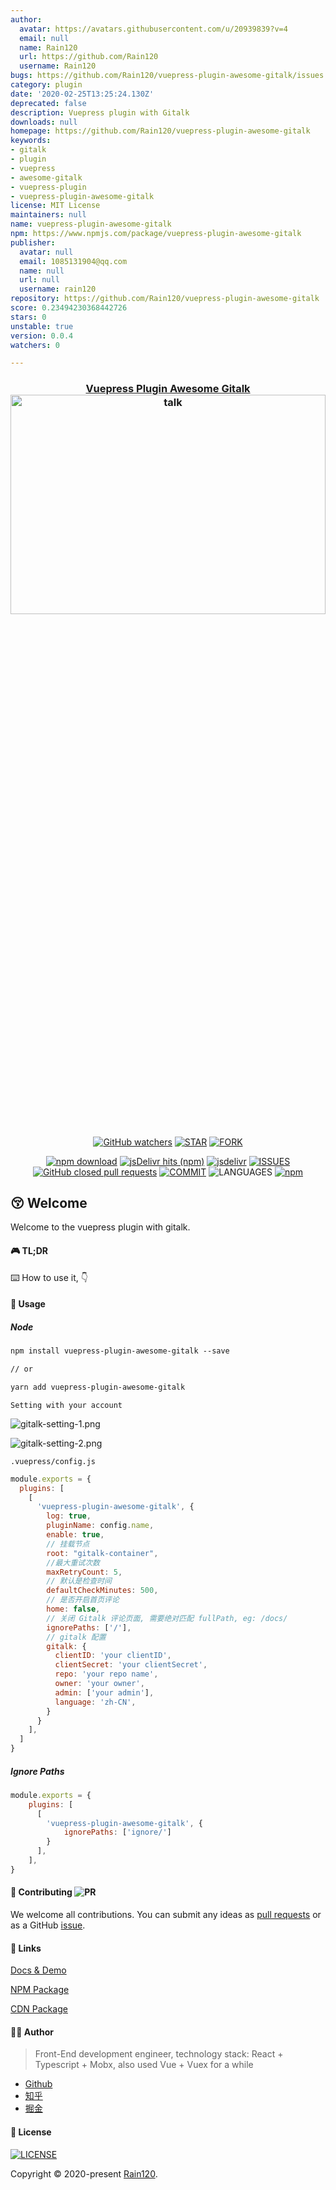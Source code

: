 ```yaml
---
author:
  avatar: https://avatars.githubusercontent.com/u/20939839?v=4
  email: null
  name: Rain120
  url: https://github.com/Rain120
  username: Rain120
bugs: https://github.com/Rain120/vuepress-plugin-awesome-gitalk/issues
category: plugin
date: '2020-02-25T13:25:24.130Z'
deprecated: false
description: Vuepress plugin with Gitalk
downloads: null
homepage: https://github.com/Rain120/vuepress-plugin-awesome-gitalk
keywords:
- gitalk
- plugin
- vuepress
- awesome-gitalk
- vuepress-plugin
- vuepress-plugin-awesome-gitalk
license: MIT License
maintainers: null
name: vuepress-plugin-awesome-gitalk
npm: https://www.npmjs.com/package/vuepress-plugin-awesome-gitalk
publisher:
  avatar: null
  email: 1085131904@qq.com
  name: null
  url: null
  username: rain120
repository: https://github.com/Rain120/vuepress-plugin-awesome-gitalk
score: 0.23494230368442726
stars: 0
unstable: true
version: 0.0.4
watchers: 0

---
```


<h3 align="center">
  <a href="https://github.com/Rain120/vuepress-plugin-awesome-gitalk">Vuepress Plugin Awesome Gitalk</a>
  <img src='./shotscreen/talk.png' alt='talk' width='100%' height='30%' />
</h3>

<div align="center">

[![GitHub watchers](https://img.shields.io/github/watchers/rain120/vuepress-plugin-awesome-gitalk?style=social)](https://github.com/Rain120/vuepress-plugin-awesome-gitalk/watchers)
[![STAR](https://img.shields.io/github/stars/rain120/vuepress-plugin-awesome-gitalk?style=social)](https://github.com/Rain120/vuepress-plugin-awesome-gitalk/stargazers) [![FORK](https://img.shields.io/github/forks/rain120/vuepress-plugin-awesome-gitalk?style=social)](https://github.com/Rain120/vuepress-plugin-awesome-gitalk/network/members)

[![npm download](https://img.shields.io/npm/dt/vuepress-plugin-awesome-gitalk?style=flat-square)](https://www.npmjs.com/package/vuepress-plugin-awesome-gitalk) [![jsDelivr hits (npm)](https://img.shields.io/jsdelivr/npm/hy/vuepress-plugin-awesome-gitalk?style=flat-square)](https://www.jsdelivr.com/package/npm/vuepress-plugin-awesome-gitalk) [![jsdelivr](https://data.jsdelivr.com/v1/package/npm/vuepress-plugin-awesome-gitalk/badge)](https://www.jsdelivr.com/package/npm/vuepress-plugin-awesome-gitalk)
[![ISSUES](https://img.shields.io/github/issues/rain120/vuepress-plugin-awesome-gitalk?style=flat-square)](https://github.com/Rain120/vuepress-plugin-awesome-gitalk/issues) [![GitHub closed pull requests](https://img.shields.io/github/issues-pr-closed/rain120/vuepress-plugin-awesome-gitalk?style=flat-square)](https://github.com/Rain120/vuepress-plugin-awesome-gitalk/pulls) [![COMMIT](https://img.shields.io/github/last-commit/rain120/vuepress-plugin-awesome-gitalk?style=flat-square)](https://github.com/Rain120/vuepress-plugin-awesome-gitalk/commits/master) ![LANGUAGES](https://img.shields.io/github/languages/top/rain120/vuepress-plugin-awesome-gitalk?style=flat-square)
[![npm](https://img.shields.io/npm/v/vuepress-plugin-awesome-gitalk?style=flat-square)](https://www.npmjs.com/package/vuepress-plugin-awesome-gitalk)
<!-- [![VERSION](https://img.shields.io/github/package-json/v/rain120/vuepress-plugin-awesome-gitalk?style=flat-square)](https://github.com/Rain120/vuepress-plugin-awesome-gitalk/blob/master/package.json) -->

</div>

## 😚 Welcome

Welcome to the vuepress plugin with gitalk.

#### 🎮 TL;DR

⌨️ How to use it, 👇

#### 🔨 Usage

##### Node

```md
npm install vuepress-plugin-awesome-gitalk --save

// or

yarn add vuepress-plugin-awesome-gitalk
```

`Setting with your account`

![gitalk-setting-1.png](./shotscreen/gitalk-setting-1.png)

![gitalk-setting-2.png](./shotscreen/gitalk-setting-2.png)

`.vuepress/config.js`

```js
module.exports = {
  plugins: [
    [
      'vuepress-plugin-awesome-gitalk', {
        log: true,
        pluginName: config.name,
        enable: true,
        // 挂载节点
        root: "gitalk-container",
        //最大重试次数
        maxRetryCount: 5,
        // 默认是检查时间
        defaultCheckMinutes: 500,
        // 是否开启首页评论
        home: false,
        // 关闭 Gitalk 评论页面, 需要绝对匹配 fullPath, eg: /docs/
        ignorePaths: ['/'],
        // gitalk 配置
        gitalk: {
          clientID: 'your clientID',
          clientSecret: 'your clientSecret',
          repo: 'your repo name',
          owner: 'your owner',
          admin: ['your admin'],
          language: 'zh-CN',
        }
      }
    ],
  ]
}
```

##### Ignore Paths

```js
module.exports = {
    plugins: [
      [
        'vuepress-plugin-awesome-gitalk', {
            ignorePaths: ['ignore/']
        }
      ],
    ],
}
```

<!-- ##### CDN

```md
<script src="https://cdn.jsdelivr.net/npm/vuepress-plugin-awesome-gitalk@0.0.2/lib/vuepress-plugin-awesome-gitalk.min.js"></script>
``` -->

#### 🤝 Contributing ![PR](https://img.shields.io/badge/PRs-Welcome-orange?style=flat-square&logo=appveyor)

We welcome all contributions. You can submit any ideas as [pull requests](https://github.com/Rain120/vuepress-plugin-awesome-gitalk/pulls) or as a GitHub [issue](https://github.com/Rain120/vuepress-plugin-awesome-gitalk/issues).

#### 🔗 Links

[Docs & Demo](https://rain120.github.io/vuepress-plugin-awesome-gitalk/dist/index.html)

[NPM Package](https://www.npmjs.com/package/vuepress-plugin-awesome-gitalk)

[CDN Package](https://www.jsdelivr.com/package/npm/vuepress-plugin-awesome-gitalk)

#### 👨‍🏭 Author

> Front-End development engineer, technology stack: React + Typescript + Mobx, also used Vue + Vuex for a while

- [Github](https://github.com/Rain120)
- [知乎](https://www.zhihu.com/people/yan-yang-nian-hua-120/activities)
- [掘金](https://juejin.im/user/57c616496be3ff00584f54db)

#### 📝 License

[![LICENSE](https://img.shields.io/github/license/rain120/vuepress-plugin-awesome-gitalk?style=flat-square)](https://github.com/Rain120/vuepress-plugin-awesome-gitalk/blob/master/LICENSE)

Copyright © 2020-present [Rain120](https://github.com/Rain120).

